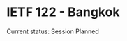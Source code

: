 # IETF 122 - Bangkok
Current status: Session Planned

<!--
(see: https://datatracker.ietf.org/doc/html/rfc2418#section-3.1)

| Role | Name |
|---------|---------|
| WG Secretary (of the day) | TBD |
| WG Facilitator (of the day) | TBD |

(see https://datatracker.ietf.org/doc/html/rfc2418#section-6)

## Work in progress.
-->


